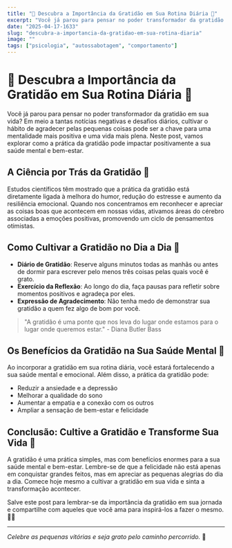 ```yaml
---
title: "🌟 Descubra a Importância da Gratidão em Sua Rotina Diária 🙏"
excerpt: "Você já parou para pensar no poder transformador da gratidão em sua vida? Em meio a tantas notícias negativas e desafios"
date: "2025-04-17-1633"
slug: "descubra-a-importancia-da-gratidao-em-sua-rotina-diaria"
image: ""
tags: ["psicologia", "autossabotagem", "comportamento"]
---
```


# 🌟 Descubra a Importância da Gratidão em Sua Rotina Diária 🙏

Você já parou para pensar no poder transformador da gratidão em sua vida? Em meio a tantas notícias negativas e desafios diários, cultivar o hábito de agradecer pelas pequenas coisas pode ser a chave para uma mentalidade mais positiva e uma vida mais plena. Neste post, vamos explorar como a prática da gratidão pode impactar positivamente a sua saúde mental e bem-estar. 

## A Ciência por Trás da Gratidão 🧠

Estudos científicos têm mostrado que a prática da gratidão está diretamente ligada à melhora do humor, redução do estresse e aumento da resiliência emocional. Quando nos concentramos em reconhecer e apreciar as coisas boas que acontecem em nossas vidas, ativamos áreas do cérebro associadas a emoções positivas, promovendo um ciclo de pensamentos otimistas.

## Como Cultivar a Gratidão no Dia a Dia 💭

- **Diário de Gratidão**: Reserve alguns minutos todas as manhãs ou antes de dormir para escrever pelo menos três coisas pelas quais você é grato.
- **Exercício da Reflexão**: Ao longo do dia, faça pausas para refletir sobre momentos positivos e agradeça por eles.
- **Expressão de Agradecimento**: Não tenha medo de demonstrar sua gratidão a quem fez algo de bom por você.

> "A gratidão é uma ponte que nos leva do lugar onde estamos para o lugar onde queremos estar." - Diana Butler Bass

## Os Benefícios da Gratidão na Sua Saúde Mental 🌺

Ao incorporar a gratidão em sua rotina diária, você estará fortalecendo a sua saúde mental e emocional. Além disso, a prática da gratidão pode:

- Reduzir a ansiedade e a depressão
- Melhorar a qualidade do sono
- Aumentar a empatia e a conexão com os outros
- Ampliar a sensação de bem-estar e felicidade

## Conclusão: Cultive a Gratidão e Transforme Sua Vida 🌈

A gratidão é uma prática simples, mas com benefícios enormes para a sua saúde mental e bem-estar. Lembre-se de que a felicidade não está apenas em conquistar grandes feitos, mas em apreciar as pequenas alegrias do dia a dia. Comece hoje mesmo a cultivar a gratidão em sua vida e sinta a transformação acontecer.

Salve este post para lembrar-se da importância da gratidão em sua jornada e compartilhe com aqueles que você ama para inspirá-los a fazer o mesmo. 🌟🌿

---
*Celebre as pequenas vitórias e seja grato pelo caminho percorrido.* 🌻
